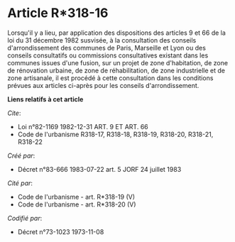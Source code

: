 # Article R*318-16

Lorsqu'il y a lieu, par application des dispositions des articles 9 et 66 de la loi du 31 décembre 1982 susvisée, à la
consultation des conseils d'arrondissement des communes de Paris, Marseille et Lyon ou des conseils consultatifs ou
commissions consultatives existant dans les communes issues d'une fusion, sur un projet de zone d'habitation, de zone de
rénovation urbaine, de zone de réhabilitation, de zone industrielle et de zone artisanale, il est procédé à cette
consultation dans les conditions prévues aux articles ci-après pour les conseils d'arrondissement.

**Liens relatifs à cet article**

_Cite_:

  - Loi n°82-1169 1982-12-31 ART. 9 ET ART. 66
  - Code de l'urbanisme R318-17, R318-18, R318-19, R318-20, R318-21, R318-22

_Créé par_:

  - Décret n°83-666 1983-07-22 art. 5 JORF 24 juillet 1983

_Cité par_:

  - Code de l'urbanisme - art. R*318-19 (V)
  - Code de l'urbanisme - art. R*318-20 (V)

_Codifié par_:

  - Décret n°73-1023 1973-11-08
